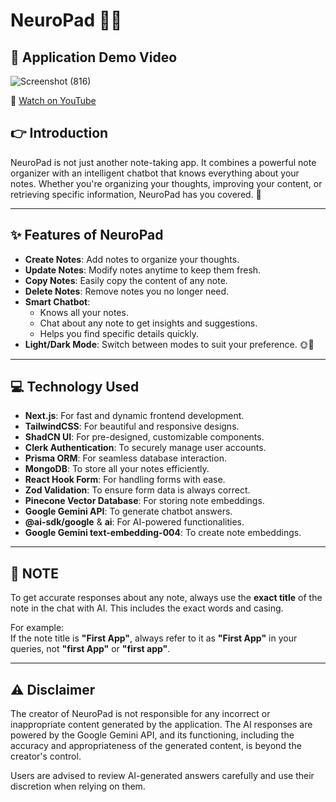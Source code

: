 # NeuroPad 📝🤖

## 🎥 Application Demo Video

![Screenshot (816)](https://github.com/user-attachments/assets/004971af-0c50-432e-8926-c335ff6578c5)

🔗 [Watch on YouTube](https://www.youtube.com/watch?v=ZSntq5WxE7A) 

## 👉 Introduction
NeuroPad is not just another note-taking app. It combines a powerful note organizer with an intelligent chatbot that knows everything about your notes. Whether you're organizing your thoughts, improving your content, or retrieving specific information, NeuroPad has you covered. 🌟

---

## ✨ Features of NeuroPad

- **Create Notes**: Add notes to organize your thoughts.
- **Update Notes**: Modify notes anytime to keep them fresh.
- **Copy Notes**: Easily copy the content of any note.
- **Delete Notes**: Remove notes you no longer need.
- **Smart Chatbot**:  
  - Knows all your notes.
  - Chat about any note to get insights and suggestions. 
  - Helps you find specific details quickly.    
- **Light/Dark Mode**: Switch between modes to suit your preference. 🌞🌙

---

## 💻 Technology Used

- **Next.js**: For fast and dynamic frontend development.
- **TailwindCSS**: For beautiful and responsive designs.
- **ShadCN UI**: For pre-designed, customizable components.
- **Clerk Authentication**: To securely manage user accounts.
- **Prisma ORM**: For seamless database interaction.
- **MongoDB**: To store all your notes efficiently.
- **React Hook Form**: For handling forms with ease.
- **Zod Validation**: To ensure form data is always correct.
- **Pinecone Vector Database**: For storing note embeddings.
- **Google Gemini API**: To generate chatbot answers.
- **@ai-sdk/google** & **ai**: For AI-powered functionalities.
- **Google Gemini text-embedding-004**: To create note embeddings.

---

## 📌 NOTE

To get accurate responses about any note, always use the **exact title** of the note in the chat with AI. This includes the exact words and casing.

For example:  
If the note title is **"First App"**, always refer to it as **"First App"** in your queries, not **"first App"** or **"first app"**.

---

## ⚠️ Disclaimer

The creator of NeuroPad is not responsible for any incorrect or inappropriate content generated by the application. The AI responses are powered by the Google Gemini API, and its functioning, including the accuracy and appropriateness of the generated content, is beyond the creator's control.  

Users are advised to review AI-generated answers carefully and use their discretion when relying on them.

